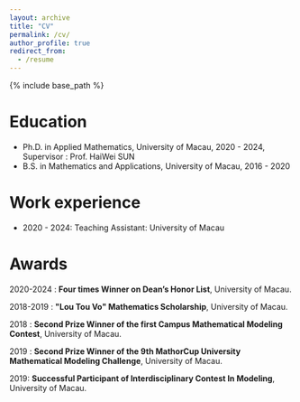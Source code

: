```yaml
---
layout: archive
title: "CV"
permalink: /cv/
author_profile: true
redirect_from:
  - /resume
---
```


{% include base_path %}

Education
======
* Ph.D. in Applied Mathematics, University of Macau, 2020 - 2024, Supervisor : Prof. HaiWei SUN
* B.S. in Mathematics and Applications, University of Macau, 2016 - 2020

Work experience
======
* 2020 - 2024: Teaching Assistant: University of Macau
  
# Awards

2020-2024 : **Four times Winner on Dean’s Honor List**, University of Macau.

2018-2019 : **"Lou Tou Vo" Mathematics Scholarship**, University of Macau.

2018 : **Second Prize Winner of the first Campus Mathematical Modeling Contest**, University of Macau.

2019 : **Second Prize Winner of the 9th MathorCup University Mathematical Modeling Challenge**, University of Macau.

2019: **Successful Participant of Interdisciplinary Contest In Modeling**, University of Macau.
